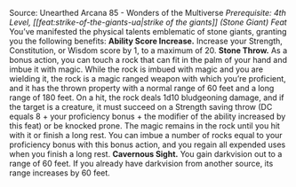 Source: Unearthed Arcana 85 - Wonders of the Multiverse
*Prerequisite: 4th Level, [[feat:strike-of-the-giants-ua|strike of the giants]] (Stone Giant) Feat*
You’ve manifested the physical talents emblematic of stone giants, granting you the following benefits:
**Ability Score Increase.** Increase your Strength, Constitution, or Wisdom score by 1, to a maximum of 20.
**Stone Throw.** As a bonus action, you can touch a rock that can fit in the palm of your hand and imbue it with magic. While the rock is imbued with magic and you are wielding it, the rock is a magic ranged weapon with which you’re proficient, and it has the thrown property with a normal range of 60 feet and a long range of 180 feet. On a hit, the rock deals 1d10 bludgeoning damage, and if the target is a creature, it must succeed on a Strength saving throw (DC equals 8 + your proficiency bonus + the modifier of the ability increased by this feat) or be knocked prone. The magic remains in the rock until you hit with it or finish a long rest. You can imbue a number of rocks equal to your proficiency bonus with this bonus action, and you regain all expended uses when you finish a long rest.
**Cavernous Sight.** You gain darkvision out to a range of 60 feet. If you already have darkvision from another source, its range increases by 60 feet.